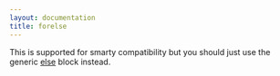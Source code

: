 ```yaml
---
layout: documentation
title: forelse
---
```


This is supported for smarty compatibility but you should just use the generic [else](/documentation/1.x/blocks/else.html) block instead.
